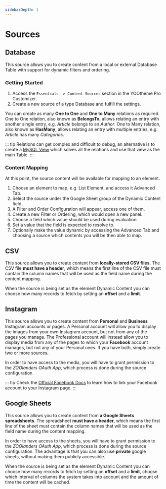 ```yaml
---
sidebarDepth: 1
---
```


# Sources

## Database

This source allows you to create content from a local or external Database Table with support for dynamic filters and ordering.

### Getting Started

1. Access the `Essentials -> Content Sources` section in the YOOtheme Pro Customizer.
1. Create a new source of a type Database and fulfill the settings.

You can create as many **One to One** and **One to Many** relations as required. One to One relation, also known as **BelongsTo**, allows relating an entry with another single entry, e.g. _Article_ belongs to an _Author_. One to Many relation, also known as **HasMany**, allows relating an entry with multiple entries, e.g. _Article_ has many _Categories_.

::: tip
Relations can get complex and difficult to debug, an alternative is to create a [MySQL View](https://dev.mysql.com/doc/refman/8.0/en/view-syntax.html) which solves all the relations and use that view as the main Table.
:::

### Content Mapping

At this point, the source content will be available for mapping to an element.

1. Choose an element to map, e.g. List Element, and access it Advanced Tab.
1. Select the source under the Google Sheet group of the Dynamic Content field.
1. A Filter and Order Configuration will appear, access one of them.
1. Create a new Filter or Ordering, which would open a new panel.
1. Choose a field which value should be used during evaluation.
1. Set a value that the field is expected to resolve to.
1. Optionally make the value dynamic by accessing the Advanced Tab and choosing a source which contents you will be then able to map.

## CSV

This source allows you to create content from **locally-stored CSV files**. The CSV file **must have a header**, which means the first line of the CSV file must contain the column names that will be used as the field name during the content mapping.

When the source is being set as the element Dynamic Content you can choose how many records to fetch by setting an **offset** and a **limit**.

## Instagram

This source allows you to create content from **Personal** and **Business** Instagram accounts or pages. A Personal account will allow you to display the images from your own Instagram account, but not from any of the pages you manage. The Professional account will instead allow you to display media from any of the pages to which your **Facebook** account manages, but not any of your Personal ones. If you have both, simply create two or more sources.

In order to have access to the media, you will have to grant permission to the _ZOOlanders OAuth App_, which process is done during the source configuration.

::: tip
Check the [Official Facebook Docs](https://www.facebook.com/business/help/898752960195806) to learn how to link your Facebook account to your Instagram page.
:::

## Google Sheets

This source allows you to create content from **a Google Sheets spreadsheets**. The spreadsheet **must have a header**, which means the first line of the sheet must contain the column names that will be used as the field name during the content mapping.

In order to have access to the sheets, you will have to grant permission to the _ZOOlanders OAuth App_, which process is done during the source configuration. The advantage is that you can also use **private** google sheets, without making them publicly accessible.

When the source is being set as the element Dynamic Content you can choose how many records to fetch by setting an **offset** and a **limit**, choose which interval of columns the system takes into account and the amount of time the content will be cached.
